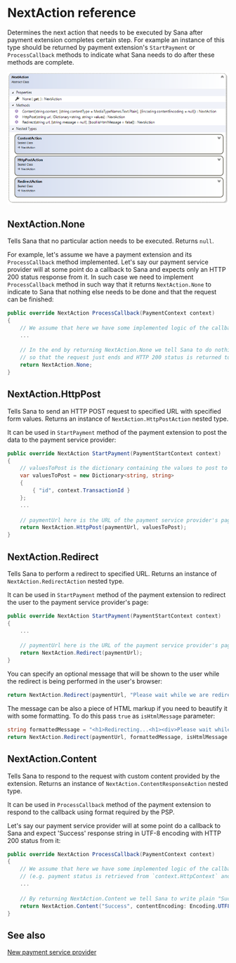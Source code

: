 ﻿# NextAction reference

Determines the next action that needs to be executed by Sana after payment extension completes
certain step. For example an instance of this type should be returned by payment extension's
`StartPayment` or `ProcessCallback` methods to indicate what Sana needs to do after these
methods are complete.

![Class](img/next-action/class.png)

## NextAction.None

Tells Sana that no particular action needs to be executed. Returns `null`.

For example, let's assume we have a payment extension and its `ProcessCallback` method implemented.
Let's say our payment service provider will at some point do a callback to Sana and expects only an
HTTP 200 status response from it. In such case we need to implement `ProcessCallback` method in such
way that it returns `NextAction.None` to indicate to Sana that nothing else needs to be done and that
the request can be finished:

```cs
public override NextAction ProcessCallback(PaymentContext context)
{
    // We assume that here we have some implemented logic of the callback processing.
    ...

    // In the end by returning NextAction.None we tell Sana to do nothing
    // so that the request just ends and HTTP 200 status is returned to the payment service.
    return NextAction.None;
}
```

## NextAction.HttpPost

Tells Sana to send an HTTP POST request to specified URL with specified form values.
Returns an instance of `NextAction.HttpPostAction` nested type.

It can be used in `StartPayment` method of the payment extension to post the data to the
payment service provider:

```cs
public override NextAction StartPayment(PaymentStartContext context)
{
    // valuesToPost is the dictionary containing the values to post to the payment service provider.
    var valuesToPost = new Dictionary<string, string>
    {
        { "id", context.TransactionId }
    };
    ...

    // paymentUrl here is the URL of the payment service provider's page.
    return NextAction.HttpPost(paymentUrl, valuesToPost);
}
```

## NextAction.Redirect

Tells Sana to perform a redirect to specified URL. Returns an instance of `NextAction.RedirectAction`
nested type.

It can be used in `StartPayment` method of the payment extension to redirect the user to
the payment service provider's page:

```cs
public override NextAction StartPayment(PaymentStartContext context)
{
    ...

    // paymentUrl here is the URL of the payment service provider's page.
    return NextAction.Redirect(paymentUrl);
}
```

You can specify an optional message that will be shown to the user while the redirect is being
performed in the user's browser:

```cs
return NextAction.Redirect(paymentUrl, "Please wait while we are redirecting you to the payment service provider page...");
```

The message can be also a piece of HTML markup if you need to beautify it with some formatting.
To do this pass `true` as `isHtmlMessage` parameter:

```cs
string formattedMessage = "<h1>Redirecting...<h1><div>Please wait while we are redirecting you to the payment service provider page...<div>";
return NextAction.Redirect(paymentUrl, formattedMessage, isHtmlMessage: true);
```

## NextAction.Content

Tells Sana to respond to the request with custom content provided by the extension.
Returns an instance of `NextAction.ContentResponseAction` nested type.

It can be used in `ProcessCallback` method of the payment extension to respond to the callback using format required by the PSP.

Let's say our payment service provider will at some point do a callback to Sana and expect 'Success' response string in UTF-8 encoding with HTTP 200 status from it:

```cs
public override NextAction ProcessCallback(PaymentContext context)
{
    // We assume that here we have some implemented logic of the callback processing
    // (e.g. payment status is retrieved from `context.HttpContext` and passed to `context.State.PaymentStatus`).
    ...

    // By returning NextAction.Content we tell Sana to write plain "Success" string in UTF8 encoding to the response body.
    return NextAction.Content("Success", contentEncoding: Encoding.UTF8);
}
```

## See also

[New payment service provider](https://community.sana-commerce.com/docs/SCC_Guides/Extensions/how-to//create-payment-extension.md)